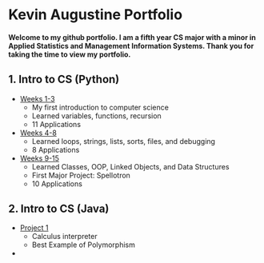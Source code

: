 # Kevin Augustine Portfolio

#### Welcome to my github portfolio. I am a fifth year CS major with a minor in Applied Statistics and Management Information Systems. Thank you for taking the time to view my portfolio.


## 1. Intro to CS (Python)
* [Weeks 1-3](https://github.com/KevinAugustine99/Weeks1-3)
  * My first introduction to computer science
  * Learned variables, functions, recursion
  * 11 Applications
* [Weeks 4-8](https://github.com/KevinAugustine99/Weeks4-8)
  * Learned loops, strings, lists, sorts, files, and debugging
  * 8 Applications
* [Weeks 9-15](https://github.com/KevinAugustine99/Weeks9-15)
  * Learned Classes, OOP, Linked Objects, and Data Structures
  * First Major Project: Spellotron
  * 10 Applications
  
## 2. Intro to CS (Java)
* [Project 1](https://github.com/KevinAugustine99/CSII-Project1)
  * Calculus interpreter
  * Best Example of Polymorphism
* 